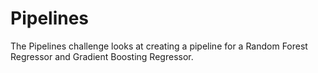 # Pipelines

The Pipelines challenge looks at creating a pipeline for a Random Forest Regressor and Gradient Boosting Regressor.
